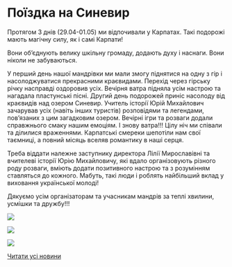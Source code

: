 # Поїздка на Синевир

Протягом 3 днів (29.04-01.05) ми відпочивали у Карпатах. Такі подорожі мають магічну силу, як і самі Карпати!

Вони об’єднують велику шкільну громаду, додають духу і наснаги. Вони ніколи не забуваються.

У перший день нашої мандрівки ми мали змогу піднятися на одну з гір і насолоджуватися прекрасними краєвидами. Перехід через гірську річку насправді оздоровив усіх. Вечірня ватра підняла усім настрою та нагадала пластунські пісні. Другий день подорожей приніс насолоду від краєвидів над озером Синевир. Учитель історії Юрій Михайлович зачарував усіх (навіть інших туристів) розповідями та легендами, пов’язаних з цим загадковим озером. Вечірні ігри та розваги додали справжнього смаку нашим емоціям. І знову ватра!!! Цілу ніч ми співали та ділилися враженнями. Карпатські смереки шепотіли нам свої таємниці, а повний місяць вселяв романтику в наші серця.

Треба віддати належне заступнику директора Лілії Мирославівні та вчителеві історії Юрію Михайловичу, які вдало організовують різного роду розваги, вміють додати позитивного настрою та з розумінням ставляться до кожного. Мабуть, такі люди і роблять найбільший вклад у виховання української молоді!

Дякуємо усім організаторам та учасникам мандрів за теплі хвилини, усмішки та дружбу!!!

![](/images/blog/поїздка-на-синевир/31950332_1608411775944267_8015746113619361792_n.jpg)

![](/images/blog/поїздка-на-синевир/32074092_1608412182610893_615290151467220992_n.jpg)

![](/images/blog/поїздка-на-синевир/31960235_1608412522610859_6748972456288976896_n.jpg)

[Читати усі новини](/news)
